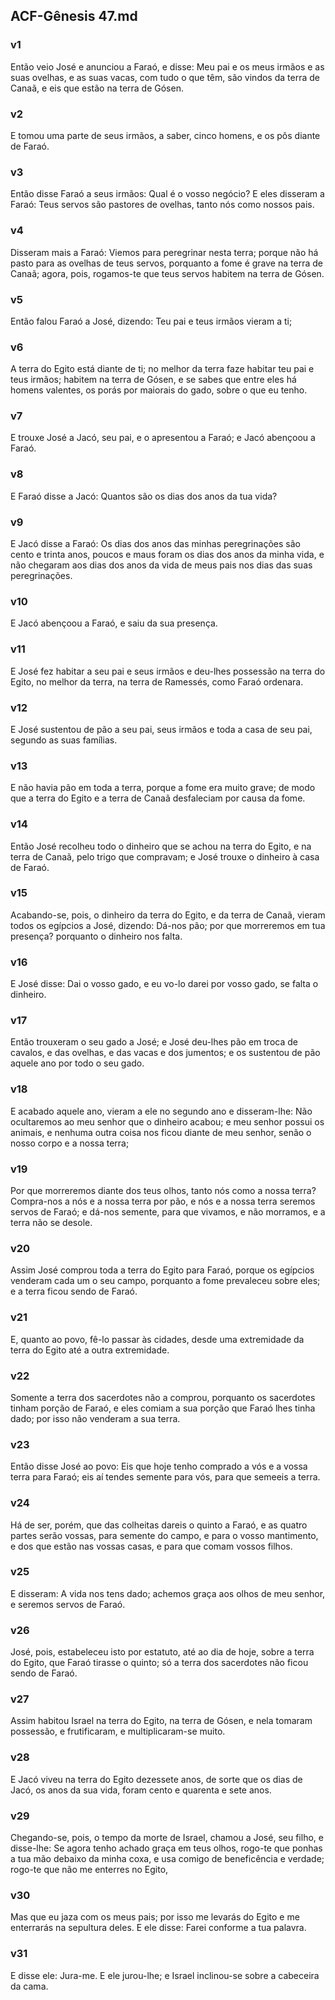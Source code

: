 ## ACF-Gênesis 47.md
### v1
 Então veio José e anunciou a Faraó, e disse: Meu pai e os meus irmãos e as suas ovelhas, e as suas vacas, com tudo o que têm, são vindos da terra de Canaã, e eis que estão na terra de Gósen.
### v2
 E tomou uma parte de seus irmãos, a saber, cinco homens, e os pôs diante de Faraó.
### v3
 Então disse Faraó a seus irmãos: Qual é o vosso negócio? E eles disseram a Faraó: Teus servos são pastores de ovelhas, tanto nós como nossos pais.
### v4
 Disseram mais a Faraó: Viemos para peregrinar nesta terra; porque não há pasto para as ovelhas de teus servos, porquanto a fome é grave na terra de Canaã; agora, pois, rogamos-te que teus servos habitem na terra de Gósen.
### v5
 Então falou Faraó a José, dizendo: Teu pai e teus irmãos vieram a ti;
### v6
 A terra do Egito está diante de ti; no melhor da terra faze habitar teu pai e teus irmãos; habitem na terra de Gósen, e se sabes que entre eles há homens valentes, os porás por maiorais do gado, sobre o que eu tenho.
### v7
 E trouxe José a Jacó, seu pai, e o apresentou a Faraó; e Jacó abençoou a Faraó.
### v8
 E Faraó disse a Jacó: Quantos são os dias dos anos da tua vida?
### v9
 E Jacó disse a Faraó: Os dias dos anos das minhas peregrinações são cento e trinta anos, poucos e maus foram os dias dos anos da minha vida, e não chegaram aos dias dos anos da vida de meus pais nos dias das suas peregrinações.
### v10
 E Jacó abençoou a Faraó, e saiu da sua presença.
### v11
 E José fez habitar a seu pai e seus irmãos e deu-lhes possessão na terra do Egito, no melhor da terra, na terra de Ramessés, como Faraó ordenara.
### v12
 E José sustentou de pão a seu pai, seus irmãos e toda a casa de seu pai, segundo as suas famílias.
### v13
 E não havia pão em toda a terra, porque a fome era muito grave; de modo que a terra do Egito e a terra de Canaã desfaleciam por causa da fome.
### v14
 Então José recolheu todo o dinheiro que se achou na terra do Egito, e na terra de Canaã, pelo trigo que compravam; e José trouxe o dinheiro à casa de Faraó.
### v15
 Acabando-se, pois, o dinheiro da terra do Egito, e da terra de Canaã, vieram todos os egípcios a José, dizendo: Dá-nos pão; por que morreremos em tua presença? porquanto o dinheiro nos falta.
### v16
 E José disse: Dai o vosso gado, e eu vo-lo darei por vosso gado, se falta o dinheiro.
### v17
 Então trouxeram o seu gado a José; e José deu-lhes pão em troca de cavalos, e das ovelhas, e das vacas e dos jumentos; e os sustentou de pão aquele ano por todo o seu gado.
### v18
 E acabado aquele ano, vieram a ele no segundo ano e disseram-lhe: Não ocultaremos ao meu senhor que o dinheiro acabou; e meu senhor possui os animais, e nenhuma outra coisa nos ficou diante de meu senhor, senão o nosso corpo e a nossa terra;
### v19
 Por que morreremos diante dos teus olhos, tanto nós como a nossa terra? Compra-nos a nós e a nossa terra por pão, e nós e a nossa terra seremos servos de Faraó; e dá-nos semente, para que vivamos, e não morramos, e a terra não se desole.
### v20
 Assim José comprou toda a terra do Egito para Faraó, porque os egípcios venderam cada um o seu campo, porquanto a fome prevaleceu sobre eles; e a terra ficou sendo de Faraó.
### v21
 E, quanto ao povo, fê-lo passar às cidades, desde uma extremidade da terra do Egito até a outra extremidade.
### v22
 Somente a terra dos sacerdotes não a comprou, porquanto os sacerdotes tinham porção de Faraó, e eles comiam a sua porção que Faraó lhes tinha dado; por isso não venderam a sua terra.
### v23
 Então disse José ao povo: Eis que hoje tenho comprado a vós e a vossa terra para Faraó; eis aí tendes semente para vós, para que semeeis a terra.
### v24
 Há de ser, porém, que das colheitas dareis o quinto a Faraó, e as quatro partes serão vossas, para semente do campo, e para o vosso mantimento, e dos que estão nas vossas casas, e para que comam vossos filhos.
### v25
 E disseram: A vida nos tens dado; achemos graça aos olhos de meu senhor, e seremos servos de Faraó.
### v26
 José, pois, estabeleceu isto por estatuto, até ao dia de hoje, sobre a terra do Egito, que Faraó tirasse o quinto; só a terra dos sacerdotes não ficou sendo de Faraó.
### v27
 Assim habitou Israel na terra do Egito, na terra de Gósen, e nela tomaram possessão, e frutificaram, e multiplicaram-se muito.
### v28
 E Jacó viveu na terra do Egito dezessete anos, de sorte que os dias de Jacó, os anos da sua vida, foram cento e quarenta e sete anos.
### v29
 Chegando-se, pois, o tempo da morte de Israel, chamou a José, seu filho, e disse-lhe: Se agora tenho achado graça em teus olhos, rogo-te que ponhas a tua mão debaixo da minha coxa, e usa comigo de beneficência e verdade; rogo-te que não me enterres no Egito,
### v30
 Mas que eu jaza com os meus pais; por isso me levarás do Egito e me enterrarás na sepultura deles. E ele disse: Farei conforme a tua palavra.
### v31
 E disse ele: Jura-me. E ele jurou-lhe; e Israel inclinou-se sobre a cabeceira da cama.
